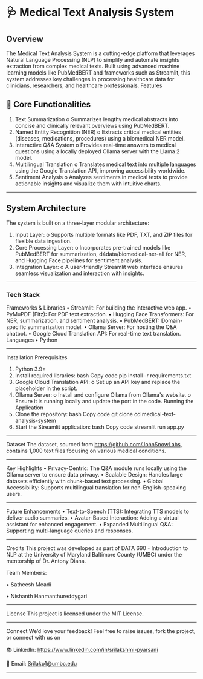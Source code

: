 
# 🩺 Medical Text Analysis System
## Overview
The Medical Text Analysis System is a cutting-edge platform that leverages Natural Language Processing (NLP) to simplify and automate insights extraction from complex medical texts. Built using advanced machine learning models like PubMedBERT and frameworks such as Streamlit, this system addresses key challenges in processing healthcare data for clinicians, researchers, and healthcare professionals.
Features
## 🌟 Core Functionalities
1.	Text Summarization
o	Summarizes lengthy medical abstracts into concise and clinically relevant overviews using PubMedBERT.
2.	Named Entity Recognition (NER)
o	Extracts critical medical entities (diseases, medications, procedures) using a biomedical NER model.
3.	Interactive Q&A System
o	Provides real-time answers to medical questions using a locally deployed Ollama server with the Llama 2 model.
4.	Multilingual Translation
o	Translates medical text into multiple languages using the Google Translation API, improving accessibility worldwide.
5.	Sentiment Analysis
o	Analyzes sentiments in medical texts to provide actionable insights and visualize them with intuitive charts.
________________________________________
## System Architecture
The system is built on a three-layer modular architecture:
1.	Input Layer:
o	Supports multiple formats like PDF, TXT, and ZIP files for flexible data ingestion.
2.	Core Processing Layer:
o	Incorporates pre-trained models like PubMedBERT for summarization, d4data/biomedical-ner-all for NER, and Hugging Face pipelines for sentiment analysis.
3.	Integration Layer:
o	A user-friendly Streamlit web interface ensures seamless visualization and interaction with insights.
 ________________________________________
### Tech Stack
Frameworks & Libraries
•	Streamlit: For building the interactive web app.
•	PyMuPDF (Fitz): For PDF text extraction.
•	Hugging Face Transformers: For NER, summarization, and sentiment analysis.
•	PubMedBERT: Domain-specific summarization model.
•	Ollama Server: For hosting the Q&A chatbot.
•	Google Cloud Translation API: For real-time text translation.
Languages
•	Python
________________________________________
Installation
Prerequisites
1.	Python 3.9+
2.	Install required libraries:
bash
Copy code
pip install -r requirements.txt
3.	Google Cloud Translation API:
o	Set up an API key and replace the placeholder in the script.
4.	Ollama Server:
o	Install and configure Ollama from Ollama's website.
o	Ensure it is running locally and update the port in the code.
Running the Application
1.	Clone the repository:
bash
Copy code
git clone 
cd medical-text-analysis-system
2.	Start the Streamlit application:
bash
Copy code
streamlit run app.py

________________________________________
Dataset
The dataset, sourced from https://github.com/JohnSnowLabs, contains 1,000 text files focusing on various medical conditions.
________________________________________
Key Highlights
•	Privacy-Centric: The Q&A module runs locally using the Ollama server to ensure data privacy.
•	Scalable Design: Handles large datasets efficiently with chunk-based text processing.
•	Global Accessibility: Supports multilingual translation for non-English-speaking users.
________________________________________
Future Enhancements
•	Text-to-Speech (TTS): Integrating TTS models to deliver audio summaries.
•	Avatar-Based Interaction: Adding a virtual assistant for enhanced engagement.
•	Expanded Multilingual Q&A: Supporting multi-language queries and responses.
________________________________________
Credits
This project was developed as part of DATA 690 - Introduction to NLP at the University of Maryland Baltimore County (UMBC) under the mentorship of Dr. Antony Diana.

Team Members:

•	Satheesh Meadi

•	Nishanth Hanmanthureddygari
________________________________________
License
This project is licensed under the MIT License.
________________________________________
Connect
We’d love your feedback! Feel free to raise issues, fork the project, or connect with us on 

📚 LinkedIn: https://www.linkedin.com/in/srilakshmi-pyarsani

📧 Email: Srilakp1@umbc.edu



________________________________________


